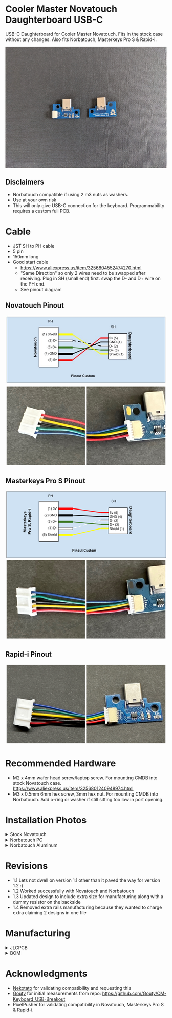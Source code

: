 # Cooler Master Novatouch Daughterboard USB-C
USB-C Daughterboard for Cooler Master Novatouch. Fits in the stock case without any changes.  Also fits Norbatouch, Masterkeys Pro S & Rapid-i.

![PCB2](/assets/pcbFrontBack.jpg)

## Disclaimers
* Norbatouch compatible if using 2 m3 nuts as washers.
* Use at your own risk
* This will only give USB-C connection for the keyboard. Programmability requires a custom full PCB.

# Cable
* JST SH to PH cable
* 5 pin
* 150mm long
* Good start cable
  * https://www.aliexpress.us/item/3256804552474270.html
  * "Same Direction" so only 2 wires need to be swapped after receiving. Plug in SH (small end) first. swap the D- and D+ wire on the PH end.
  * See pinout diagram
    
## Novatouch Pinout  
![Cable](/assets/CablePinout.jpg)
![Novatouch](/assets/novatouchcable.JPG)

## Masterkeys Pro S Pinout
![CablePros](/assets/masterkeysprosrapidIPinout2.png)
![ProS](/assets/proSrapidIcable.JPG)

## Rapid-i Pinout
![Rapid-I](/assets/rapidIcablenew.jpg)

# Recommended Hardware

* M2 x 4mm wafer head screw/laptop screw. For mounting CMDB into stock Novatouch case. https://www.aliexpress.us/item/3256801240948974.html 
* M3 x 0.5mm 6mm hex screw, 3mm hex nut. For mounting CMDB into Norbatouch. Add o-ring or washer if still sitting too low in port opening. 

# Installation Photos

<details>
 <summary>Stock Novatouch</summary>
 
![PCBInstalled](/assets/pcbInstalled.jpg) ![PCBInstalled2](/assets/pcbInstalled2.jpg)

</details>

<details>
 <summary>Norbatouch PC</summary>

![mountedinnorbatouch](/assets/mountedinnorbatouch.png) ![norbatouchpcportview](/assets/norbatouchpcportview.png) ![withm3nuts](/assets/withm3nuts.png)

</details>

<details>
 <summary>Norbatouch Aluminum </summary>
 
![norbatouch_alu_portview](/assets/norbatouch_alu_portview.jpeg)
 
</details>

# Revisions
* 1.1 Lets not dwell on version 1.1 other than it paved the way for version 1.2 :)
* 1.2 Worked successfully with Novatouch and Norbatouch
* 1.3 Updated design to include extra size for manufacturing along with a dummy resistor on the backside
* 1.4 Removed extra rails manufacturing because they wanted to charge extra claiming 2 designs in one file

# Manufacturing
<details>
  <summary>JLCPCB</summary>
 
  * Files: [/manufacturing](/manufacturing)
  * **1mm thick** (NOT Standard 1.6mm)
  * SMD Assembly is **Standard** not economic due to USB connector
  * Confirm Parts Placement: **Yes**
</details>
<details>
  <summary>BOM</summary>

| LCSC part # | Description        | Value | Package  | Amount |
| ----------- | ------------------ | ----- | -------- | ------ |
| C67381      | Connector (USB)    |       | SMD      | 1      |
| C136657     | Connector(JST SH)  | 5 pin | TH       | 1      |
| C7519       | ESD                |       | SOT23-6  | 1      |
| C261942     | Fuse               |       | 0805     | 1      |
| C597300     | Capacitor          | 4.7nF | 0805     | 1      |
| C212411     | Resistor           | 5.1K  | 0805     | 1      |
</details>

# Acknowledgments 
* [Nekotato](/https://github.com/nekotato) for validating compatibility and requesting this
* [Gouty](/https://github.com/Gouty) for initial measurements from repo: https://github.com/Gouty/CM-Keyboard_USB-Breakout
* PixelPusher for validating compatibility in Novatouch, Masterkeys Pro S & Rapid-i.
